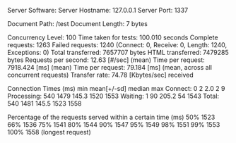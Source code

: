 Server Software:
Server Hostname:        127.0.0.1
Server Port:            1337

Document Path:          /test
Document Length:        7 bytes

Concurrency Level:      100
Time taken for tests:   100.010 seconds
Complete requests:      1263
Failed requests:        1240
   (Connect: 0, Receive: 0, Length: 1240, Exceptions: 0)
Total transferred:      7657707 bytes
HTML transferred:       7479285 bytes
Requests per second:    12.63 [#/sec] (mean)
Time per request:       7918.424 [ms] (mean)
Time per request:       79.184 [ms] (mean, across all concurrent requests)
Transfer rate:          74.78 [Kbytes/sec] received

Connection Times (ms)
              min  mean[+/-sd] median   max
Connect:        0    2   2.0      2       9
Processing:   540 1479 145.3   1520    1553
Waiting:        1   90 205.2     54    1543
Total:        540 1481 145.5   1523    1558

Percentage of the requests served within a certain time (ms)
  50%   1523
  66%   1536
  75%   1541
  80%   1544
  90%   1547
  95%   1549
  98%   1551
  99%   1553
 100%   1558 (longest request)



 
